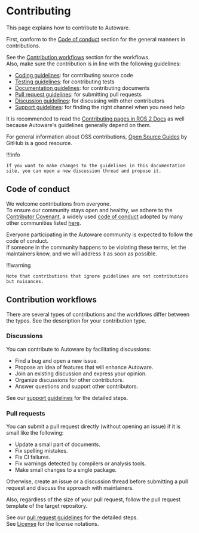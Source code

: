 # Contributing

This page explains how to contribute to Autoware.

First, conform to the [Code of conduct](#contribution-workflows) section for the general manners in contributions.

See the [Contribution workflows](#contribution-workflows) section for the workflows.  
Also, make sure the contribution is in line with the following guidelines:

- [Coding guidelines](coding-guidelines/index.md): for contributing source code
- [Testing guidelines](testing-guidelines/index.md): for contributing tests
- [Documentation guidelines](documentation-guidelines/index.md): for contributing documents
- [Pull request guidelines](pull-request-guidelines/index.md): for submitting pull requests
- [Discussion guidelines](discussion-guidelines/index.md): for discussing with other contributors
- [Support guidelines](../help/support-guidelines.md): for finding the right channel when you need help

It is recommended to read the [Contributing pages in ROS 2 Docs](https://docs.ros.org/en/rolling/Contributing.html) as well because Autoware's guidelines generally depend on them.

For general information about OSS contributions, [Open Source Guides](https://opensource.guide/) by GitHub is a good resource.

!!!info

    If you want to make changes to the guidelines in this documentation site, you can open a new discussion thread and propose it.

## Code of conduct

We welcome contributions from everyone.  
To ensure our community stays open and healthy, we adhere to the [Contributor Covenant](https://www.contributor-covenant.org/), a widely used [code of conduct](https://github.com/autowarefoundation/autoware/blob/main/CODE_OF_CONDUCT.md) adopted by many other communities listed [here](https://www.contributor-covenant.org/adopters/).

Everyone participating in the Autoware community is expected to follow the code of conduct.  
If someone in the community happens to be violating these terms, let the maintainers know, and we will address it as soon as possible.

!!!warning

    Note that contributions that ignore guidelines are not contributions but nuisances.

## Contribution workflows

There are several types of contributions and the workflows differ between the types.
See the description for your contribution type.

### Discussions

You can contribute to Autoware by facilitating discussions:

- Find a bug and open a new issue.
- Propose an idea of features that will enhance Autoware.
- Join an existing discussion and express your opinion.
- Organize discussions for other contributors.
- Answer questions and support other contributors.

See our [support guidelines](../help/support-guidelines.md) for the detailed steps.

### Pull requests

You can submit a pull request directly (without opening an issue) if it is small like the following:

- Update a small part of documents.
- Fix spelling mistakes.
- Fix CI failures.
- Fix warnings detected by compilers or analysis tools.
- Make small changes to a single package.

Otherwise, create an issue or a discussion thread before submitting a pull request and discuss the approach with maintainers.

Also, regardless of the size of your pull request, follow the pull request template of the target repository.

See our [pull request guidelines](pull-request-guidelines/index.md) for the detailed steps.  
See [License](license.md) for the license notations.
